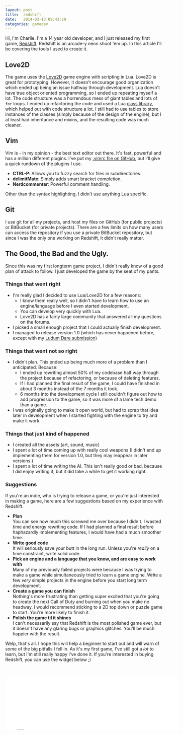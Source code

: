 ```yaml
---
layout: post
title:  redshift
date:   2014-03-13 09:43:29
categories: gamedev
---
```


Hi, I'm Charlie. I'm a 14 year old developer, and I just released my first game, [Redshift](http://ninjacharlie.itch.io/redshift).
Redshift is an arcade-y neon shoot 'em up. In this article I'll be covering the tools I used to create it.

## Love2D
The game uses the [Love2D](http://love2d.org) game engine with scripting in Lua. Love2D is great for prototyping. However, it doesn't encourage good organization
which ended up being an issue halfway through development. Lua doesn't have true object oriented programming, so I ended up repeating myself a lot. The code structure was a horrendous mess
of giant tables and lots of `for` loops. I ended up refactoring the code and used a Lua [class library](https://github.com/kikito/middleclass), which helped out with code structure a lot.
I still had to use tables to store instances of the classes (simply because of the design of the engine), but I at least had inheritance and mixins, and the resulting code was much cleaner.

## Vim
Vim is - in my opinion - the best text editor out there. It's fast, powerful and has a million different plugins.
I've put my [.vimrc file on GitHub](https://github.com/charles-l/dotfiles/blob/master/.vimrc), but I'll give a
quick rundown of the plugins I use.

- __CTRL-P__: Allows you to fuzzy search for files in subdirectories.
- __delimitMate__: Simply adds smart bracket completion.
- __Nerdcommenter__: Powerful comment handling.

Other than the syntax highlighting, I didn't use anything Lua specific.

## Git
I use git for all my projects, and host my files on GitHub (for public projects) or BitBucket (for private projects).
There are a few limits on how many users can access the repository if you use a private BitBucket repository, but since
I was the only one working on Redshift, it didn't really matter.

## The Good, the Bad and the Ugly.
Since this was my first longterm game project, I didn't really know of a good plan of attack to follow. I just developed the game by the seat of my pants.

### Things that went right
- I'm really glad I decided to use Lua/Love2D for a few reasons:
  - I know them really well, so I didn't have to learn how to use an engine/language before I even started development.
  - You can develop very quickly with Lua.
  - Love2D has a fairly large community that answered all my questions on the forums.
- I picked a small enough project that I could actually finish development.
- I managed to release version 1.0 (which has never happened before, except with my [Ludum Dare submission](https://github.com/charles-l/oneshotshowdown))

### Things that went not so right
- I didn't plan. This ended up being much more of a problem than I anticipated. Because:
  - I ended up rewriting almost 50% of my codebase half way through the project because of refactoring, or because of deleting features.
  - If I had planned the final result of the game, I could have finished in about 3 months instead of the 7 months it took.
  - 6 months into the development cycle I still couldn't figure out how to add progression to the game, so it was more of a lame tech demo than a game.
- I was originally going to make it open world, but had to scrap that idea later in development when I started fighting with the engine to try and make it work.

### Things that just kind of happened
- I created all the assets (art, sound, music)
- I spent a lot of time coming up with really cool weapons (I didn't end up implementing them for version 1.0, but they may reappear in later versions.)
- I spent a lot of time writing the AI. This isn't really good or bad, because I did enjoy writing it, but it did take a while to get it working right.

### Suggestions
If you're an indie, who is trying to release a game, or you're just interested in making a game, here are a few suggestions based on my experience with Redshift.

- **Plan**<br/> You can see how much this screwed me over because I didn't. I wasted time and energy rewriting code. If I had planned a final result before haphazardly implementing features, I would have had a much smoother time.
- **Write good code**<br/>It will seriously save your butt in the long run. Unless you're *really* on a time constraint, write solid code.
- **Pick an engine and a language that you know, and are easy to work with**<br/>Many of my previously failed projects were because I was trying to make a game while simultaneously tried to learn a game engine. Write a few *very* simple projects in the engine before you start long term development.
- **Create a game you can finish**<br/>Nothing's more frustrating than getting super excited that you're going to create the next Call of Duty and burning out when you make no headway. I would recommend sticking to a 2D top down or puzzle game to start. You're more likely to finish it.
- **Polish the game til it shines**<br/>I can't necessarily say that Redshift is the most polished game ever, but it doesn't have any glaring bugs or graphics glitches. You'll be much happier with the result.


Welp, that's all. I hope this will help a beginner to start out and will warn of some of the big pitfalls I fell in. As it's my first game, I've still got a *lot* to learn, but I'm still really happy I've done it. If you're interested in buying Redshift, you can use the widget below ;)

<br/>
<br/>
<iframe src="//itch.io/embed/826" width="552" height="167" frameborder="0"></iframe>
